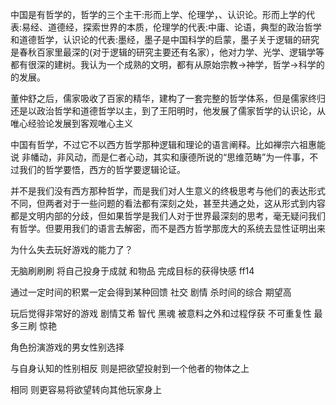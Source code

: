 中国是有哲学的，哲学的三个主干:形而上学、伦理学，、认识论。形而上学的代表:易经、道德经，探索世界的本质，伦理学的代表:中庸、论语，典型的政治哲学和道德哲学，认识论的代表:墨经，墨子是中国科学的启蒙，墨子关于逻辑的研究是春秋百家里最深的(对于逻辑的研究主要还有名家），他对力学、光学、逻辑学等都有很深的建树。我认为一个成熟的文明，都有从原始宗教→神学，哲学→科学的的发展。



董仲舒之后，儒家吸收了百家的精华，建构了一套完整的哲学体系，但是儒家终归还是以政治哲学和道德哲学以主，到了王阳明时，他发展了儒家哲学的认识论，从唯心经验论发展到客观唯心主义



中国有哲学，不过它不以西方哲学那种逻辑和理论的语言阐释。比如禅宗六祖惠能说 非幡动，非风动，而是仁者心动，其实和康德所说的“思维范畴”为一件事，不过我们的哲学要悟，西方的哲学要逻辑论证。

并不是我们没有西方那种哲学，而是我们对人生意义的终极思考与他们的表达形式不同，但两者对于一些问题的看法都有深刻之处，甚至共通之处，这从形式到内容都是文明内部的分歧，但如果哲学是我们人对于世界最深刻的思考，毫无疑问我们有哲学。但要用我们的语言去解密，而不是西方哲学那庞大的系统去显性证明出来













为什么失去玩好游戏的能力了？

无脑刷刷刷 将自己投身于成就 和物品 完成目标的获得快感 ff14 

通过一定时间的积累一定会得到某种回馈 社交 剧情 杀时间的综合 期望高

玩后觉得非常好的游戏 剧情艾希 智代 黑魂 被意料之外和过程俘获 不可重复性 最多三刷 惊艳



角色扮演游戏的男女性别选择

与自身认知的性别相反 则是把欲望投射到一个他者的物体之上 

相同 则更容易将欲望转向其他玩家身上